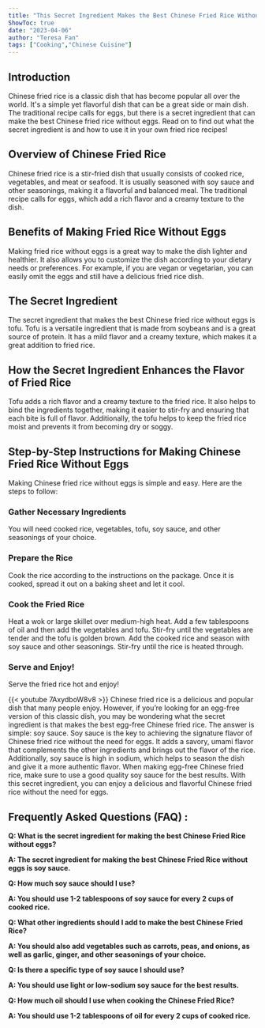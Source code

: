```yaml
---
title: "This Secret Ingredient Makes the Best Chinese Fried Rice Without Eggs!"
ShowToc: true 
date: "2023-04-06"
author: "Teresa Fan" 
tags: ["Cooking","Chinese Cuisine"]
---
```

## Introduction 

Chinese fried rice is a classic dish that has become popular all over the world. It's a simple yet flavorful dish that can be a great side or main dish. The traditional recipe calls for eggs, but there is a secret ingredient that can make the best Chinese fried rice without eggs. Read on to find out what the secret ingredient is and how to use it in your own fried rice recipes!

## Overview of Chinese Fried Rice

Chinese fried rice is a stir-fried dish that usually consists of cooked rice, vegetables, and meat or seafood. It is usually seasoned with soy sauce and other seasonings, making it a flavorful and balanced meal. The traditional recipe calls for eggs, which add a rich flavor and a creamy texture to the dish.

## Benefits of Making Fried Rice Without Eggs

Making fried rice without eggs is a great way to make the dish lighter and healthier. It also allows you to customize the dish according to your dietary needs or preferences. For example, if you are vegan or vegetarian, you can easily omit the eggs and still have a delicious fried rice dish.

## The Secret Ingredient

The secret ingredient that makes the best Chinese fried rice without eggs is tofu. Tofu is a versatile ingredient that is made from soybeans and is a great source of protein. It has a mild flavor and a creamy texture, which makes it a great addition to fried rice.

## How the Secret Ingredient Enhances the Flavor of Fried Rice

Tofu adds a rich flavor and a creamy texture to the fried rice. It also helps to bind the ingredients together, making it easier to stir-fry and ensuring that each bite is full of flavor. Additionally, the tofu helps to keep the fried rice moist and prevents it from becoming dry or soggy.

## Step-by-Step Instructions for Making Chinese Fried Rice Without Eggs

Making Chinese fried rice without eggs is simple and easy. Here are the steps to follow:

### Gather Necessary Ingredients

You will need cooked rice, vegetables, tofu, soy sauce, and other seasonings of your choice.

### Prepare the Rice

Cook the rice according to the instructions on the package. Once it is cooked, spread it out on a baking sheet and let it cool.

### Cook the Fried Rice

Heat a wok or large skillet over medium-high heat. Add a few tablespoons of oil and then add the vegetables and tofu. Stir-fry until the vegetables are tender and the tofu is golden brown. Add the cooked rice and season with soy sauce and other seasonings. Stir-fry until the rice is heated through.

### Serve and Enjoy!

Serve the fried rice hot and enjoy!

{{< youtube 7AxydboW8v8 >}} 
Chinese fried rice is a delicious and popular dish that many people enjoy. However, if you’re looking for an egg-free version of this classic dish, you may be wondering what the secret ingredient is that makes the best egg-free Chinese fried rice. The answer is simple: soy sauce. Soy sauce is the key to achieving the signature flavor of Chinese fried rice without the need for eggs. It adds a savory, umami flavor that complements the other ingredients and brings out the flavor of the rice. Additionally, soy sauce is high in sodium, which helps to season the dish and give it a more authentic flavor. When making egg-free Chinese fried rice, make sure to use a good quality soy sauce for the best results. With this secret ingredient, you can enjoy a delicious and flavorful Chinese fried rice without the need for eggs.

## Frequently Asked Questions (FAQ) :
**Q: What is the secret ingredient for making the best Chinese Fried Rice without eggs?**

**A: The secret ingredient for making the best Chinese Fried Rice without eggs is soy sauce.**

**Q: How much soy sauce should I use?**

**A: You should use 1-2 tablespoons of soy sauce for every 2 cups of cooked rice.**

**Q: What other ingredients should I add to make the best Chinese Fried Rice?**

**A: You should also add vegetables such as carrots, peas, and onions, as well as garlic, ginger, and other seasonings of your choice.**

**Q: Is there a specific type of soy sauce I should use?**

**A: You should use light or low-sodium soy sauce for the best results.**

**Q: How much oil should I use when cooking the Chinese Fried Rice?**

**A: You should use 1-2 tablespoons of oil for every 2 cups of cooked rice.**





